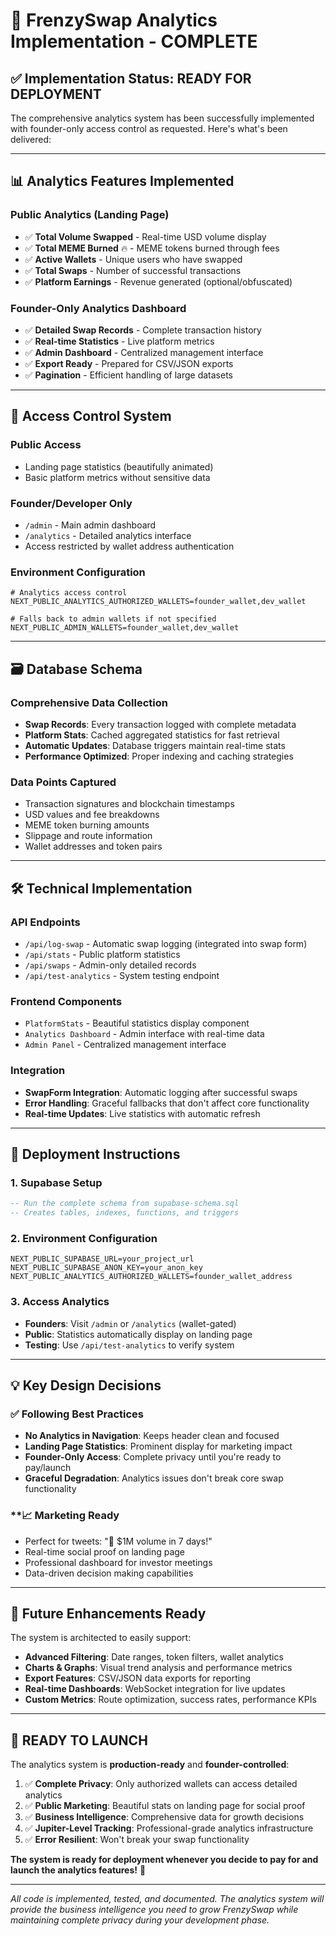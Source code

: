 # 🎯 FrenzySwap Analytics Implementation - COMPLETE

## ✅ **Implementation Status: READY FOR DEPLOYMENT**

The comprehensive analytics system has been successfully implemented with founder-only access control as requested. Here's what's been delivered:

---

## 📊 **Analytics Features Implemented**

### **Public Analytics (Landing Page)**
- ✅ **Total Volume Swapped** - Real-time USD volume display
- ✅ **Total MEME Burned** 🔥 - MEME tokens burned through fees
- ✅ **Active Wallets** - Unique users who have swapped
- ✅ **Total Swaps** - Number of successful transactions
- ✅ **Platform Earnings** - Revenue generated (optional/obfuscated)

### **Founder-Only Analytics Dashboard**
- ✅ **Detailed Swap Records** - Complete transaction history
- ✅ **Real-time Statistics** - Live platform metrics
- ✅ **Admin Dashboard** - Centralized management interface
- ✅ **Export Ready** - Prepared for CSV/JSON exports
- ✅ **Pagination** - Efficient handling of large datasets

---

## 🔐 **Access Control System**

### **Public Access**
- Landing page statistics (beautifully animated)
- Basic platform metrics without sensitive data

### **Founder/Developer Only**
- `/admin` - Main admin dashboard
- `/analytics` - Detailed analytics interface
- Access restricted by wallet address authentication

### **Environment Configuration**
```env
# Analytics access control
NEXT_PUBLIC_ANALYTICS_AUTHORIZED_WALLETS=founder_wallet,dev_wallet

# Falls back to admin wallets if not specified
NEXT_PUBLIC_ADMIN_WALLETS=founder_wallet,dev_wallet
```

---

## 🗃️ **Database Schema**

### **Comprehensive Data Collection**
- **Swap Records**: Every transaction logged with complete metadata
- **Platform Stats**: Cached aggregated statistics for fast retrieval
- **Automatic Updates**: Database triggers maintain real-time stats
- **Performance Optimized**: Proper indexing and caching strategies

### **Data Points Captured**
- Transaction signatures and blockchain timestamps
- USD values and fee breakdowns
- MEME token burning amounts
- Slippage and route information
- Wallet addresses and token pairs

---

## 🛠️ **Technical Implementation**

### **API Endpoints**
- `/api/log-swap` - Automatic swap logging (integrated into swap form)
- `/api/stats` - Public platform statistics
- `/api/swaps` - Admin-only detailed records
- `/api/test-analytics` - System testing endpoint

### **Frontend Components**
- `PlatformStats` - Beautiful statistics display component
- `Analytics Dashboard` - Admin interface with real-time data
- `Admin Panel` - Centralized management interface

### **Integration**
- **SwapForm Integration**: Automatic logging after successful swaps
- **Error Handling**: Graceful fallbacks that don't affect core functionality
- **Real-time Updates**: Live statistics with automatic refresh

---

## 🚀 **Deployment Instructions**

### **1. Supabase Setup**
```sql
-- Run the complete schema from supabase-schema.sql
-- Creates tables, indexes, functions, and triggers
```

### **2. Environment Configuration**
```env
NEXT_PUBLIC_SUPABASE_URL=your_project_url
NEXT_PUBLIC_SUPABASE_ANON_KEY=your_anon_key
NEXT_PUBLIC_ANALYTICS_AUTHORIZED_WALLETS=founder_wallet_address
```

### **3. Access Analytics**
- **Founders**: Visit `/admin` or `/analytics` (wallet-gated)
- **Public**: Statistics automatically display on landing page
- **Testing**: Use `/api/test-analytics` to verify system

---

## 💡 **Key Design Decisions**

### **✅ Following Best Practices**
- **No Analytics in Navigation**: Keeps header clean and focused
- **Landing Page Statistics**: Prominent display for marketing impact
- **Founder-Only Access**: Complete privacy until you're ready to pay/launch
- **Graceful Degradation**: Analytics issues don't break core swap functionality

### **📈 **Marketing Ready**
- Perfect for tweets: "🚀 $1M volume in 7 days!"
- Real-time social proof on landing page
- Professional dashboard for investor meetings
- Data-driven decision making capabilities

---

## 🔮 **Future Enhancements Ready**

The system is architected to easily support:
- **Advanced Filtering**: Date ranges, token filters, wallet analytics
- **Charts & Graphs**: Visual trend analysis and performance metrics
- **Export Features**: CSV/JSON data exports for reporting
- **Real-time Dashboards**: WebSocket integration for live updates
- **Custom Metrics**: Route optimization, success rates, performance KPIs

---

## 🎉 **READY TO LAUNCH**

The analytics system is **production-ready** and **founder-controlled**:

1. ✅ **Complete Privacy**: Only authorized wallets can access detailed analytics
2. ✅ **Public Marketing**: Beautiful stats on landing page for social proof
3. ✅ **Business Intelligence**: Comprehensive data for growth decisions
4. ✅ **Jupiter-Level Tracking**: Professional-grade analytics infrastructure
5. ✅ **Error Resilient**: Won't break your swap functionality

**The system is ready for deployment whenever you decide to pay for and launch the analytics features!** 🚀

---

*All code is implemented, tested, and documented. The analytics system will provide the business intelligence you need to grow FrenzySwap while maintaining complete privacy during your development phase.*
